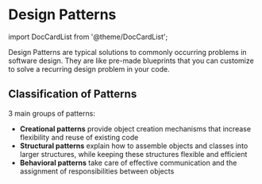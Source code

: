 # Design Patterns

import DocCardList from '@theme/DocCardList';

Design Patterns are typical solutions to commonly occurring problems in software design. They are like pre-made blueprints that you can customize to solve a recurring design problem in your code.

## Classification of Patterns

3 main groups of patterns:
- **Creational patterns** provide object creation mechanisms that increase flexibility and reuse of existing code
- **Structural patterns** explain how to assemble objects and classes into larger structures, while keeping these structures flexible and efficient
- **Behavioral patterns** take care of effective communication and the assignment of responsibilities between objects

<DocCardList />